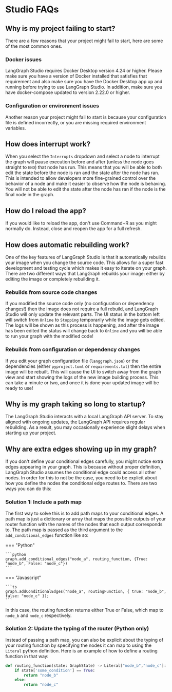 # Studio FAQs

## Why is my project failing to start?

There are a few reasons that your project might fail to start, here are some of the most common ones.

### Docker issues

LangGraph Studio requires Docker Desktop version 4.24 or higher. Please make sure you have a version of Docker installed that satisfies that requirement and also make sure you have the Docker Desktop app up and running before trying to use LangGraph Studio. In addition, make sure you have docker-compose updated to version 2.22.0 or higher.

### Configuration or environment issues

Another reason your project might fail to start is because your configuration file is defined incorrectly, or you are missing required environment variables. 

## How does interrupt work?

When you select the `Interrupts` dropdown and select a node to interrupt the graph will pause execution before and after (unless the node goes straight to `END`) that node has run. This means that you will be able to both edit the state before the node is ran and the state after the node has ran. This is intended to allow developers more fine-grained control over the behavior of a node and make it easier to observe how the node is behaving. You will not be able to edit the state after the node has ran if the node is the final node in the graph.

## How do I reload the app?

If you would like to reload the app, don't use Command+R as you might normally do. Instead, close and reopen the app for a full refresh.

## How does automatic rebuilding work?

One of the key features of LangGraph Studio is that it automatically rebuilds your image when you change the source code. This allows for a super fast development and testing cycle which makes it easy to iterate on your graph. There are two different ways that LangGraph rebuilds your image: either by editing the image or completely rebuilding it.

### Rebuilds from source code changes

If you modified the source code only (no configuration or dependency changes!) then the image does not require a full rebuild, and LangGraph Studio will only update the relevant parts. The UI status in the bottom left will switch from `Online` to `Stopping` temporarily while the image gets edited. The logs will be shown as this process is happening, and after the image has been edited the status will change back to `Online` and you will be able to run your graph with the modified code!


### Rebuilds from configuration or dependency changes

If you edit your graph configuration file (`langgraph.json`) or the dependencies (either `pyproject.toml` or `requirements.txt`) then the entire image will be rebuilt. This will cause the UI to switch away from the graph view and start showing the logs of the new image building process. This can take a minute or two, and once it is done your updated image will be ready to use!

## Why is my graph taking so long to startup?

The LangGraph Studio interacts with a local LangGraph API server. To stay aligned with ongoing updates, the LangGraph API requires regular rebuilding. As a result, you may occasionally experience slight delays when starting up your project.

## Why are extra edges showing up in my graph?

If you don't define your conditional edges carefully, you might notice extra edges appearing in your graph. This is because without proper definition, LangGraph Studio assumes the conditional edge could access all other nodes. In order for this to not be the case, you need to be explicit about how you define the nodes the conditional edge routes to. There are two ways you can do this:

### Solution 1: Include a path map

The first way to solve this is to add path maps to your conditional edges. A path map is just a dictionary or array that maps the possible outputs of your router function with the names of the nodes that each output corresponds to. The path map is passed as the third argument to the `add_conditional_edges` function like so:

=== "Python"

    ```python
    graph.add_conditional_edges("node_a", routing_function, {True: "node_b", False: "node_c"})
    ```

=== "Javascript"

    ```ts
    graph.addConditionalEdges("node_a", routingFunction, { true: "node_b", false: "node_c" });
    ```

In this case, the routing function returns either True or False, which map to `node_b` and `node_c` respectively.

### Solution 2: Update the typing of the router (Python only)

Instead of passing a path map, you can also be explicit about the typing of your routing function by specifying the nodes it can map to using the `Literal` python definition. Here is an example of how to define a routing function in that way:

```python
def routing_function(state: GraphState) -> Literal["node_b","node_c"]:
    if state['some_condition'] == True:
        return "node_b"
    else:
        return "node_c"
```

